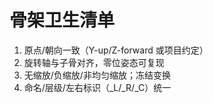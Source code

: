 # 骨架卫生清单

1. 原点/朝向一致（Y-up/Z-forward 或项目约定）
2. 旋转轴与子骨对齐，零位姿态可复现
3. 无缩放/负缩放/非均匀缩放；冻结变换
4. 命名/层级/左右标识（\_L/\_R/\_C）统一
